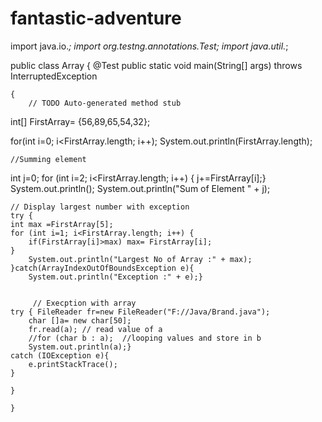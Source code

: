 # fantastic-adventure
import java.io.*;
import org.testng.annotations.Test;
import java.util.*;


public class Array {
@Test
	public static void main(String[] args) throws InterruptedException
	
	{
		// TODO Auto-generated method stub
int[] FirstArray= {56,89,65,54,32};

for(int i=0; i<FirstArray.length; i++); 
	System.out.println(FirstArray.length);

	//Summing element
int j=0;
	for (int i=2; i<FirstArray.length; i++) {
	j+=FirstArray[i];}
	System.out.println();
	System.out.println("Sum of Element " + j);
	
	// Display largest number with exception
	try {
	int max =FirstArray[5];
	for (int i=1; i<FirstArray.length; i++) { 
		if(FirstArray[i]>max) max= FirstArray[i];   
	}
		System.out.println("Largest No of Array :" + max);
	}catch(ArrayIndexOutOfBoundsException e){
		System.out.println("Exception :" + e);}

	
	     // Execption with array
	try { FileReader fr=new FileReader("F://Java/Brand.java");
		char []a= new char[50];
		fr.read(a); // read value of a
		//for (char b : a);  //looping values and store in b
		System.out.println(a);}
	catch (IOException e){
		e.printStackTrace();
	}
	
	}
		
	}


